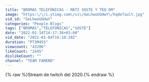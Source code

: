 ```yaml
---
title: "BROMAS TELEFÓNICAS - MATI SOSTE Y TEO DM"
image: "https:\/\/i.ytimg.com\/vi\/GeLhwoUGHwY\/hqdefault.jpg"
vid_id: "GeLhwoUGHwY"
categories: "People-Blogs"
tags: ["BROMAS","TELEFÓNICAS","SOSTE"]
date: "2022-01-14T14:17:36+03:00"
vid_date: "2022-01-04T16:18:20Z"
duration: "PT3M45S"
viewcount: "43206"
likeCount: "2445"
dislikeCount: ""
channel: "TEAM FAMEND"
---
```

{% raw %}Stream de twitch del 2020.{% endraw %}
